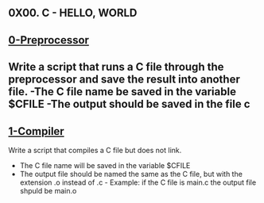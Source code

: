 ## 0X00. C - HELLO, WORLD
[0-Preprocessor](./0-Preprocessor)
---
Write a script that runs a C file through the preprocessor and save the result into another file.
-The C file name be saved in the variable $CFILE
-The output should be saved in the file c
---
[1-Compiler](./1-Compiler)
---
Write a script that compiles a C file but does not link.
- The C file name will be saved in the variable $CFILE
- The output file should be named the same as the C file, but with the extension .o instead of .c -
Example: if the C file is main.c the output file shpuld be main.o